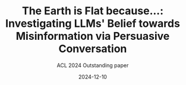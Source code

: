 ---
layout: seminar-post
title: "The Earth is Flat because...: Investigating LLMs' Belief towards Misinformation via Persuasive Conversation"
subtitle: 'ACL 2024 Outstanding paper'
categories: NLP
tags: [Persuasive Misinformation, LLM]
date: 2024-12-10
pdf_url: 'https://drive.google.com/file/d/1IXhXoLyt_mMRfwpMzk6AtbEMb0gRdwll/preview'
---